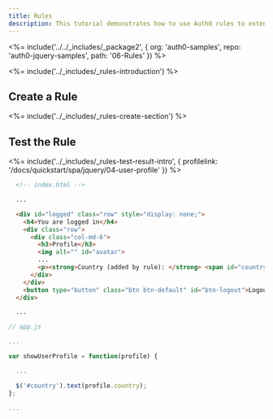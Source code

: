 ```yaml
---
title: Rules
description: This tutorial demonstrates how to use Auth0 rules to extend what Auth0 has to offer.
---
```


<%= include('../../_includes/_package2', {
  org: 'auth0-samples',
  repo: 'auth0-jquery-samples',
  path: '06-Rules'
}) %>

<%= include('../_includes/_rules-introduction') %>

## Create a Rule

<%= include('../_includes/_rules-create-section') %>

## Test the Rule

<%= include('../_includes/_rules-test-result-intro', { profilelink: '/docs/quickstart/spa/jquery/04-user-profile' }) %>

```html
  <!-- index.html -->

  ...

  <div id="logged" class="row" style="display: none;">
    <h4>You are logged in</h4>
    <div class="row">
      <div class="col-md-6">
        <h3>Profile</h3>
        <img alt="" id="avatar">
        ...
        <p><strong>Country (added by rule): </strong> <span id="country"></span></p>
      </div>
    </div>
    <button type="button" class="btn btn-default" id="btn-logout">Logout</button>
  </div>

  ...

```

```javascript
// app.js

...

var showUserProfile = function(profile) {

  ...

  $('#country').text(profile.country);
};

...
```
